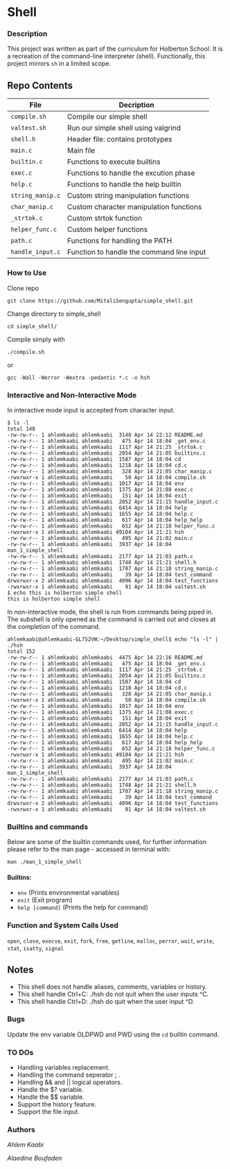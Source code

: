 # Shell
### Description
This project was written as part of the curriculum for Holberton School. It is a recreation of the command-line interpreter (shell). Functionally, this project  mirrors `sh` in a limited scope.

## Repo Contents

|   **File**    |  **Decription**                       |
|---------------|---------------------------------------|
|	`compile.sh`	|	Compile our simple shell	|
|	`valtest.sh`	 |	Run our simple shell using valgrind |
|  `shell.h`	|  Header file: contains prototypes	|
|  `main.c`	|  Main file	|
|  `builtin.c` |  Functions to execute builtins|
|  `exec.c` |  Functions to handle the excution phase	|
|  `help.c`	| Functions to handle the help builtin |
|  `string_manip.c`  |  Custom string manipulation functions  |
|	`char_manip.c`	|	Custom character manipulation functions |
|  `_strtok.c`	    |  Custom strtok function	|
|  `helper_func.c`  |	Custom helper functions	|
|  `path.c`  | Functions for handling the PATH  |
|  `handle_input.c`  | Function to handle the command line input |

### How to Use
Clone repo
```
git clone https://github.com/MitaliSengupta/simple_shell.git
```
Change directory to simple_shell
```
cd simple_shell/
```
Compile simply with
```
./compile.sh
```
or
```
gcc -Wall -Werror -Wextra -pedantic *.c -o hsh
```
### Interactive and Non-Interactive Mode
In interactive mode input is accepted from character input.
```
$ ls -l
total 148
-rw-rw-r-- 1 ahlemkaabi ahlemkaabi  3140 Apr 14 22:12 README.md
-rw-rw-r-- 1 ahlemkaabi ahlemkaabi   475 Apr 14 18:04 _get_env.c
-rw-rw-r-- 1 ahlemkaabi ahlemkaabi  1117 Apr 14 21:25 _strtok.c
-rw-rw-r-- 1 ahlemkaabi ahlemkaabi  2054 Apr 14 21:05 builtins.c
-rw-rw-r-- 1 ahlemkaabi ahlemkaabi  1587 Apr 14 18:04 cd
-rw-rw-r-- 1 ahlemkaabi ahlemkaabi  1218 Apr 14 18:04 cd.c
-rw-rw-r-- 1 ahlemkaabi ahlemkaabi   328 Apr 14 21:05 char_manip.c
-rwxrwxr-x 1 ahlemkaabi ahlemkaabi    50 Apr 14 18:04 compile.sh
-rw-rw-r-- 1 ahlemkaabi ahlemkaabi  1017 Apr 14 18:04 env
-rw-rw-r-- 1 ahlemkaabi ahlemkaabi  1375 Apr 14 21:08 exec.c
-rw-rw-r-- 1 ahlemkaabi ahlemkaabi   151 Apr 14 18:04 exit
-rw-rw-r-- 1 ahlemkaabi ahlemkaabi  2052 Apr 14 21:15 handle_input.c
-rw-rw-r-- 1 ahlemkaabi ahlemkaabi  6414 Apr 14 18:04 help
-rw-rw-r-- 1 ahlemkaabi ahlemkaabi  1655 Apr 14 18:04 help.c
-rw-rw-r-- 1 ahlemkaabi ahlemkaabi   617 Apr 14 18:04 help_help
-rw-rw-r-- 1 ahlemkaabi ahlemkaabi   652 Apr 14 21:18 helper_func.c
-rwxrwxr-x 1 ahlemkaabi ahlemkaabi 49104 Apr 14 21:21 hsh
-rw-rw-r-- 1 ahlemkaabi ahlemkaabi   495 Apr 14 21:02 main.c
-rw-rw-r-- 1 ahlemkaabi ahlemkaabi  3937 Apr 14 18:04 man_1_simple_shell
-rw-rw-r-- 1 ahlemkaabi ahlemkaabi  2177 Apr 14 21:03 path.c
-rw-rw-r-- 1 ahlemkaabi ahlemkaabi  1748 Apr 14 21:21 shell.h
-rw-rw-r-- 1 ahlemkaabi ahlemkaabi  1707 Apr 14 21:18 string_manip.c
-rw-rw-r-- 1 ahlemkaabi ahlemkaabi    39 Apr 14 18:04 test_command
drwxrwxr-x 2 ahlemkaabi ahlemkaabi  4096 Apr 14 18:04 test_functions
-rwxrwxr-x 1 ahlemkaabi ahlemkaabi    91 Apr 14 18:04 valtest.sh
$ echo this is holberton simple shell
this is holberton simple shell
```

In non-interactive mode, the shell is run from commands being piped in. The subshell
is only opened as the command is carried out and closes at the completion of the command.

```
ahlemkaabi@ahlemkaabi-GL752VW:~/Desktop/simple_shell$ echo "ls -l" | ./hsh
total 152
-rw-rw-r-- 1 ahlemkaabi ahlemkaabi  4475 Apr 14 22:16 README.md
-rw-rw-r-- 1 ahlemkaabi ahlemkaabi   475 Apr 14 18:04 _get_env.c
-rw-rw-r-- 1 ahlemkaabi ahlemkaabi  1117 Apr 14 21:25 _strtok.c
-rw-rw-r-- 1 ahlemkaabi ahlemkaabi  2054 Apr 14 21:05 builtins.c
-rw-rw-r-- 1 ahlemkaabi ahlemkaabi  1587 Apr 14 18:04 cd
-rw-rw-r-- 1 ahlemkaabi ahlemkaabi  1218 Apr 14 18:04 cd.c
-rw-rw-r-- 1 ahlemkaabi ahlemkaabi   328 Apr 14 21:05 char_manip.c
-rwxrwxr-x 1 ahlemkaabi ahlemkaabi    50 Apr 14 18:04 compile.sh
-rw-rw-r-- 1 ahlemkaabi ahlemkaabi  1017 Apr 14 18:04 env
-rw-rw-r-- 1 ahlemkaabi ahlemkaabi  1375 Apr 14 21:08 exec.c
-rw-rw-r-- 1 ahlemkaabi ahlemkaabi   151 Apr 14 18:04 exit
-rw-rw-r-- 1 ahlemkaabi ahlemkaabi  2052 Apr 14 21:15 handle_input.c
-rw-rw-r-- 1 ahlemkaabi ahlemkaabi  6414 Apr 14 18:04 help
-rw-rw-r-- 1 ahlemkaabi ahlemkaabi  1655 Apr 14 18:04 help.c
-rw-rw-r-- 1 ahlemkaabi ahlemkaabi   617 Apr 14 18:04 help_help
-rw-rw-r-- 1 ahlemkaabi ahlemkaabi   652 Apr 14 21:18 helper_func.c
-rwxrwxr-x 1 ahlemkaabi ahlemkaabi 49104 Apr 14 21:21 hsh
-rw-rw-r-- 1 ahlemkaabi ahlemkaabi   495 Apr 14 21:02 main.c
-rw-rw-r-- 1 ahlemkaabi ahlemkaabi  3937 Apr 14 18:04 man_1_simple_shell
-rw-rw-r-- 1 ahlemkaabi ahlemkaabi  2177 Apr 14 21:03 path.c
-rw-rw-r-- 1 ahlemkaabi ahlemkaabi  1748 Apr 14 21:21 shell.h
-rw-rw-r-- 1 ahlemkaabi ahlemkaabi  1707 Apr 14 21:18 string_manip.c
-rw-rw-r-- 1 ahlemkaabi ahlemkaabi    39 Apr 14 18:04 test_command
drwxrwxr-x 2 ahlemkaabi ahlemkaabi  4096 Apr 14 18:04 test_functions
-rwxrwxr-x 1 ahlemkaabi ahlemkaabi    91 Apr 14 18:04 valtest.sh

```
### Builtins and commands
Below are some of the builtin commands used, for further information please refer to the man page - accessed in terminal with:
```
man ./man_1_simple_shell
```
#### Builtins:
* `env` (Prints environmental variables)
* `exit` (Exit program)
* `help [command]` (Prints the help for command)

### Function and System Calls Used
`open`, `close`, `execve`, `exit`, `fork`, `free`, `getline`, `malloc`, `perror`, `wait`, `write`, `stat`, `isatty`, `signal`

## Notes
* This shell does not handle aliases, comments, variables or history.
* This shell handle Ctrl+C: ./hsh do not quit when the user inputs ^C.
* This shell handle Ctrl+D: ./hsh do quit when the user input ^D.

### Bugs
Update the env variable OLDPWD and PWD using the `cd` builtin command.

### TO DOs
* Handling variables replacement.
* Handling the command seperator ; .
* Handling && and || logical operators.
* Handle the $? variable.
* Handle the $$ variable.
* Support the history feature.
* Support the file input.


### Authors
*Ahlem Kaabi*

*Alaedine Boufaden*